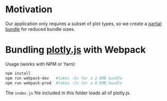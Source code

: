 # Motivation
Our application only requires a subset of plot types, so we create a [partial bundle](https://github.com/plotly/plotly.js/blob/master/dist/README.md#partial-bundles) for reduced bundle sizes.

# Bundling [plotly.js](https://github.com/plotly/plotly.js) with Webpack

Usage (works with NPM or Yarn):

```bash
npm install
npm run webpack-dev   #takes ~5s for a 2.8MB bundle
npm run webpack-prod  #takes ~7s for a 0.9MB bundle
```

The `index.js` file included in this folder loads all of plotly.js.
